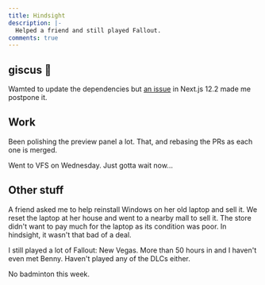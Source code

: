 ```yaml
---
title: Hindsight
description: |-
  Helped a friend and still played Fallout.
comments: true
---
```


## giscus 💎

Wamted to update the dependencies but [an issue][next-issue] in Next.js 12.2
made me postpone it.

## Work

Been polishing the preview panel a lot. That, and rebasing the PRs as each one
is merged.

Went to VFS on Wednesday. Just gotta wait now...

## Other stuff

A <span class="cursor-help">friend</span> asked me to help reinstall Windows on
her old laptop and sell it. We reset the laptop at her house and went to a
nearby mall to sell it. The store didn't want to pay much for the laptop as its
condition was poor. In hindsight, it wasn't that bad of a deal.

I still played a lot of Fallout: New Vegas. More than 50 hours in and I haven't
even met Benny. Haven't played any of the DLCs either.

No badminton this week.

[next-issue]: https://github.com/vercel/next.js/issues/38204
